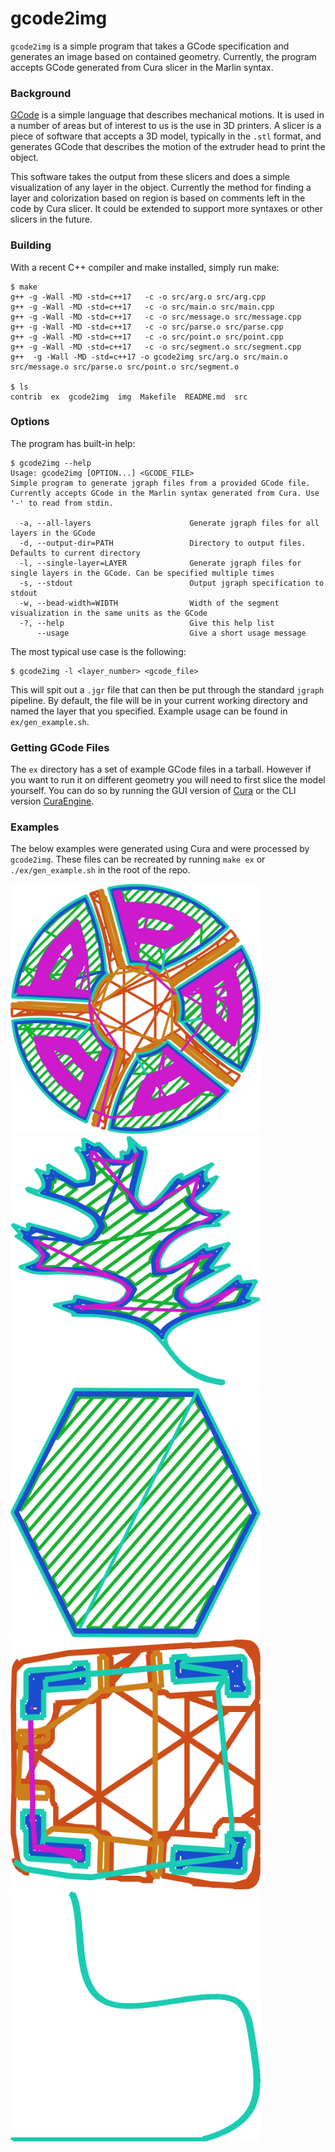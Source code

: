 # gcode2img

`gcode2img` is a simple program that takes a GCode specification and generates an image based on contained geometry. Currently, the program accepts GCode generated from Cura slicer in the Marlin syntax.

### Background
[GCode](https://en.wikipedia.org/wiki/G-code) is a simple language that describes mechanical motions. It is used in a number of areas but of interest 
to us is the use in 3D printers. A slicer is a piece of software that accepts a 3D model, typically in the `.stl` format, and generates GCode that 
describes the motion of the extruder head to print the object.

This software takes the output from these slicers and does a simple visualization of any layer in the object. Currently the method for finding a layer 
and colorization based on region is based on comments left in the code by Cura slicer. It could be extended to support more syntaxes or other slicers 
in the future.

### Building
With a recent C++ compiler and make installed, simply run make:
```
$ make
g++ -g -Wall -MD -std=c++17   -c -o src/arg.o src/arg.cpp
g++ -g -Wall -MD -std=c++17   -c -o src/main.o src/main.cpp
g++ -g -Wall -MD -std=c++17   -c -o src/message.o src/message.cpp
g++ -g -Wall -MD -std=c++17   -c -o src/parse.o src/parse.cpp
g++ -g -Wall -MD -std=c++17   -c -o src/point.o src/point.cpp
g++ -g -Wall -MD -std=c++17   -c -o src/segment.o src/segment.cpp
g++  -g -Wall -MD -std=c++17 -o gcode2img src/arg.o src/main.o src/message.o src/parse.o src/point.o src/segment.o

$ ls
contrib  ex  gcode2img  img  Makefile  README.md  src
```

### Options
The program has built-in help:
```
$ gcode2img --help
Usage: gcode2img [OPTION...] <GCODE_FILE>
Simple program to generate jgraph files from a provided GCode file. Currently accepts GCode in the Marlin syntax generated from Cura. Use '-' to read from stdin.

  -a, --all-layers                      Generate jgraph files for all layers in the GCode
  -d, --output-dir=PATH                 Directory to output files. Defaults to current directory
  -l, --single-layer=LAYER              Generate jgraph files for single layers in the GCode. Can be specified multiple times
  -s, --stdout                          Output jgraph specification to stdout
  -w, --bead-width=WIDTH                Width of the segment visualization in the same units as the GCode
  -?, --help                            Give this help list
      --usage                           Give a short usage message
```

The most typical use case is the following:
```
$ gcode2img -l <layer_number> <gcode_file>
```
This will spit out a `.jgr` file that can then be put through the standard `jgraph` pipeline. By default, the file will be in your current working 
directory and named the layer that you specified. Example usage can be found in `ex/gen_example.sh`.

### Getting GCode Files
The `ex` directory has a set of example GCode files in a tarball. However if you want to run it on different geometry you will need to first slice 
the model yourself. You can do so by running the GUI version of [Cura](https://github.com/Ultimaker/Cura) or the CLI version
[CuraEngine](https://github.com/Ultimaker/CuraEngine).

### Examples
The below examples were generated using Cura and were processed by `gcode2img`. These files can be recreated by running `make ex` or 
`./ex/gen_example.sh` in the root of the repo.

<img src="https://raw.githubusercontent.com/cadkin/gcode2img/master/img/out1.png" width="400">
<img src="https://raw.githubusercontent.com/cadkin/gcode2img/master/img/out2.png" width="400">
<img src="https://raw.githubusercontent.com/cadkin/gcode2img/master/img/out3.png" width="400">
<img src="https://raw.githubusercontent.com/cadkin/gcode2img/master/img/out4.png" width="400">
<img src="https://raw.githubusercontent.com/cadkin/gcode2img/master/img/out5.png" width="400">
